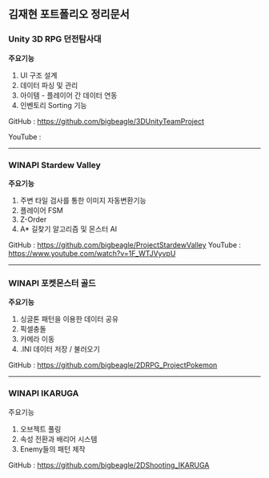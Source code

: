 김재현 포트폴리오 정리문서
------------
### Unity 3D RPG 던전탐사대
**주요기능**
1. UI 구조 설계
2. 데이터 파싱 및 관리
3. 아이템 - 플레이어 간 데이터 연동
4. 인벤토리 Sorting 기능

GitHub : https://github.com/bigbeagle/3DUnityTeamProject

YouTube : 

------------
### WINAPI Stardew Valley
**주요기능**
1. 주변 타일 검사를 통한 이미지 자동변환기능
2. 플레이어 FSM
3. Z-Order
4. A* 길찾기 알고리즘 및 몬스터 AI

GitHub : https://github.com/bigbeagle/ProjectStardewValley
YouTube : https://www.youtube.com/watch?v=1F_WTJVyvpU

------------

### WINAPI  포켓몬스터 골드
**주요기능**
1. 싱글톤 패턴을 이용한 데이터 공유
2. 픽셀충돌
3. 카메라 이동
4. .INI 데이터 저장 / 불러오기

GitHub : https://github.com/bigbeagle/2DRPG_ProjectPokemon

------------

### WINAPI  IKARUGA
주요기능
1. 오브젝트 풀링
2. 속성 전환과 배리어 시스템
3. Enemy들의 패턴 제작

GitHub : https://github.com/bigbeagle/2DShooting_IKARUGA

